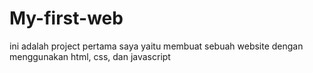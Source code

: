 # My-first-web
ini adalah project pertama saya yaitu membuat sebuah website dengan menggunakan html, css, dan javascript

